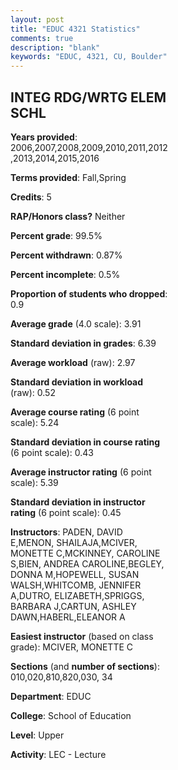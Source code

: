 ```yaml
---
layout: post
title: "EDUC 4321 Statistics"
comments: true
description: "blank"
keywords: "EDUC, 4321, CU, Boulder"
--- 
```

<head>
<script src="https://ajax.googleapis.com/ajax/libs/jquery/2.1.3/jquery.min.js"></script>
<script src="https://dl.dropboxusercontent.com/s/pc42nxpaw1ea4o9/highcharts.js?dl=0"></script>
<!-- <script src="../assets/js/highcharts.js"></script> -->
<style type="text/css">@font-face {
	font-family: "Bebas Neue";
	src: url(https://www.filehosting.org/file/details/544349/BebasNeue%20Regular.otf) format("opentype");
	}
	h1.Bebas { 
		font-family: "Bebas Neue", Verdana, Tahoma;
	}
</style>
</head>
<body>
	<div id="container" style="float: right; width: 45%; height: 88%; margin-left: 2.5%; margin-right: 2.5%;"></div>
	<script language="JavaScript">
		$(document).ready(function() {
		var chart = {type: 'column'};
		var title = {text: 'Grade Distribution'};
		var xAxis = {categories: ['A','B','C','D','F'],crosshair: true};
		var yAxis = {min: 0,title: {text: 'Percentage'}};
		var tooltip = {headerFormat: '<center><b><span style="font-size:20px">{point.key}</span></b></center>',
		               pointFormat: '<td style="padding:0"><b>{point.y:.1f}%</b></td>',
		               footerFormat: '</table>',shared: true,useHTML: true};
		var plotOptions = {column: {pointPadding: 0.0,borderWidth: 0}};  
		var credits = {enabled: false};var series= [{name: 'Percent',data: [95.45,4.29,0.26,0.0,0.0,]}];
		var json = {};
		json.chart = chart;
		json.title = title;
		json.tooltip = tooltip;
		json.xAxis = xAxis;
		json.yAxis = yAxis;  
		json.series = series;
		json.plotOptions = plotOptions;  
		json.credits = credits;
		$('#container').highcharts(json);
	});
	</script>
</body>
			   
## INTEG RDG/WRTG ELEM SCHL

**Years provided**: 2006,2007,2008,2009,2010,2011,2012,2013,2014,2015,2016

**Terms provided**: Fall,Spring

**Credits**: 5

**RAP/Honors class?** Neither

**Percent grade**: 99.5%

**Percent withdrawn**: 0.87%

**Percent incomplete**: 0.5%

**Proportion of students who dropped**: 0.9

**Average grade** (4.0 scale): 3.91

**Standard deviation in grades**: 6.39

**Average workload** (raw): 2.97

**Standard deviation in workload** (raw): 0.52

**Average course rating** (6 point scale): 5.24

**Standard deviation in course rating** (6 point scale): 0.43

**Average instructor rating** (6 point scale): 5.39

**Standard deviation in instructor rating** (6 point scale): 0.45

**Instructors**: PADEN, DAVID E,MENON, SHAILAJA,MCIVER, MONETTE C,MCKINNEY, CAROLINE S,BIEN, ANDREA CAROLINE,BEGLEY, DONNA M,HOPEWELL, SUSAN WALSH,WHITCOMB, JENNIFER A,DUTRO, ELIZABETH,SPRIGGS, BARBARA J,CARTUN, ASHLEY DAWN,HABERL,ELEANOR A

**Easiest instructor** (based on class grade): MCIVER, MONETTE C

**Sections** (and **number of sections**): 010,020,810,820,030, 34

**Department**: EDUC

**College**: School of Education

**Level**: Upper

**Activity**: LEC - Lecture